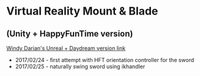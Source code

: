 # Virtual Reality Mount & Blade 
## (Unity + HappyFunTime version)

[Windy Darian's Unreal + Daydream version link](https://github.com/WindyDarian/LanceAndHorse)

* 2017/02/24 - first attempt with HFT orientation controller for the sword
* 2017/02/25 - naturally swing sword using ikhandler